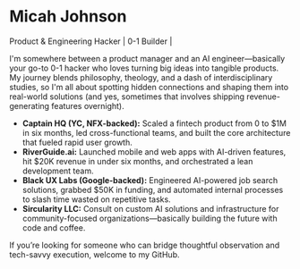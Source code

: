 # Micah Johnson  
Product & Engineering Hacker | 0-1 Builder |

I'm somewhere between a product manager and an AI engineer—basically your go-to 0-1 hacker who loves turning big ideas into tangible products. My journey blends philosophy, theology, and a dash of interdisciplinary studies, so I'm all about spotting hidden connections and shaping them into real-world solutions (and yes, sometimes that involves shipping revenue-generating features overnight).

- **Captain HQ (YC, NFX-backed):** Scaled a fintech product from 0 to \$1M in six months, led cross-functional teams, and built the core architecture that fueled rapid user growth.  
- **RiverGuide.ai:** Launched mobile and web apps with AI-driven features, hit \$20K revenue in under six months, and orchestrated a lean development team.  
- **Black UX Labs (Google-backed):** Engineered AI-powered job search solutions, grabbed \$50K in funding, and automated internal processes to slash time wasted on repetitive tasks.  
- **Sircularity LLC:** Consult on custom AI solutions and infrastructure for community-focused organizations—basically building the future with code and coffee.  

If you’re looking for someone who can bridge thoughtful observation and tech-savvy execution, welcome to my GitHub.

